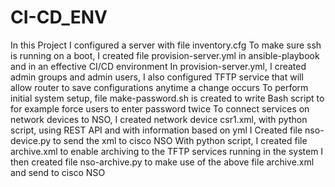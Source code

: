 # CI-CD_ENV
In this Project I configured a server with file inventory.cfg
To make sure ssh is running on a boot, I created file provision-server.yml in ansible-playbook and in an effective CI/CD environment
In provision-server.yml, I created admin groups and admin users, I also configured TFTP service that will allow router to save configurations anytime a change occurs
To perform initial system setup, file make-password.sh is created to write Bash script to for example force users to enter password twice
To connect services on network devices to NSO, I created network device csr1.xml, with python script, using REST API and with information based on yml
I Created file nso-device.py to send the xml to cisco NSO
With python script, I created file archive.xml to enable archiving to the TFTP services running in the system
I then created file nso-archive.py to make use of the above file archive.xml and send to cisco NSO
